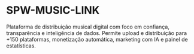 # SPW-MUSIC-LINK
Plataforma de distribuição musical digital com foco em confiança, transparência e inteligência de dados. Permite upload e distribuição para +150 plataformas, monetização automática, marketing com IA e painel de estatísticas.
